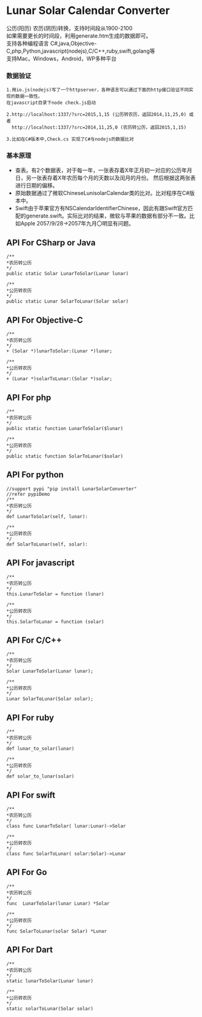 # Lunar Solar Calendar Converter
公历(阳历) 农历(阴历)转换，支持时间段从1900-2100<br>
如果需要更长的时间段，利用generate.htm生成的数据即可。<br>
支持各种编程语言 C#,java,Objective-C,php,Python,javascript(nodejs),C/C++,ruby,swift,golang等<br>
支持Mac，Windows，Android，WP多种平台

### 数据验证
```
1.用io.js(nodejs)写了一个httpserver，各种语言可以通过下面的http接口验证不同实现的数据一致性。
在javascript目录下node check.js启动

2.http://localhost:1337/?src=2015,1,15 (公历转农历，返回2014,11,25,0) 或者 
  http://localhost:1337/?src=2014,11,25,0 (农历转公历，返回2015,1,15)

3.比如在C#版本中,Check.cs 实现了C#与nodejs的数据比对
```

### 基本原理
* 查表。有2个数据表，对于每一年，一张表存着X年正月初一对应的公历年月日，另一张表存着X年农历每个月的天数以及闰月的月份。
然后根据这两张表进行日期的偏移。
* 原始数据通过了微软ChineseLunisolarCalendar类的比对。比对程序在C\#版本中。
* Swift由于苹果官方有NSCalendarIdentifierChinese，因此有跟Swift官方匹配的generate.swift。实际比对的结果，微软与苹果的数据有部分不一致。比如Apple 2057/9/28->2057年九月〇明显有问题。



## API For CSharp or Java
```
/**
*农历转公历
*/
public static Solar LunarToSolar(Lunar lunar)

/**
*公历转农历
*/
public static Lunar SolarToLunar(Solar solar)
```

## API For Objective-C
```
/**
*农历转公历
*/
+ (Solar *)lunarToSolar:(Lunar *)lunar;

/**
*公历转农历
*/
+ (Lunar *)solarToLunar:(Solar *)solar;
```

## API For php
```
/**
*农历转公历
*/
public static function LunarToSolar($lunar)

/**
*公历转农历
*/
public static function SolarToLunar($solar)
```

## API For python
```
//support pypi "pip install LunarSolarConverter"
//refer pypiDemo
/**
*农历转公历
*/
def LunarToSolar(self, lunar):

/**
*公历转农历
*/
def SolarToLunar(self, solar):
```

## API For javascript
```
/**
*农历转公历
*/
this.LunarToSolar = function (lunar)

/**
*公历转农历
*/
this.SolarToLunar = function (solar)
```

## API For C/C++
```
/**
*农历转公历
*/
Solar LunarToSolar(Lunar lunar);

/**
*公历转农历
*/
Lunar SolarToLunar(Solar solar);
```

## API For ruby
```
/**
*农历转公历
*/
def lunar_to_solar(lunar)

/**
*公历转农历
*/
def solar_to_lunar(solar)
```

## API For swift
```
/**
*农历转公历
*/
class func LunarToSolar( lunar:Lunar)->Solar

/**
*公历转农历
*/
class func SolarToLunar( solar:Solar)->Lunar
```

## API For Go
```
/**
*农历转公历
*/
func  LunarToSolar(lunar Lunar) *Solar

/**
*公历转农历
*/
func SolarToLunar(solar Solar) *Lunar
```

## API For Dart
```
/**
*农历转公历
*/
static lunarToSolar(Lunar lunar) 

/**
*公历转农历
*/
static solarToLunar(Solar solar)
```